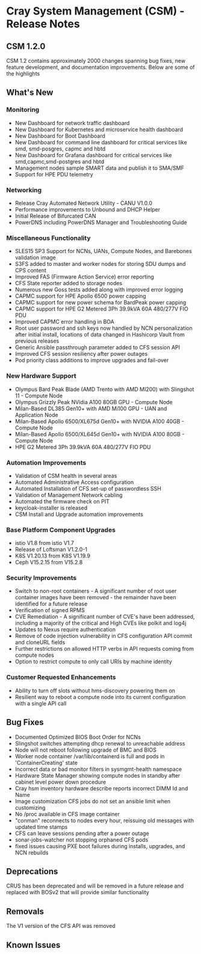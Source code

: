 # Cray System Management (CSM) - Release Notes

## CSM 1.2.0
CSM 1.2 contains approximately 2000 changes spanning bug fixes, new feature development, and documentation improvements.  Below are some of the highlights

## What's New

### Monitoring
* New Dashboard for network traffic dashboard
* New Dashboard for Kubernetes and microservice health dashboard
* New Dashboard for Boot Dashboard
* New Dashboard for command line dashboard for critical services like smd, smd-posgres, capmc and hbtd
* New Dashboard for Grafana dashboard for critical services like smd,capmc,smd-postgres and hbtd
* Management nodes sample SMART data and publish it to SMA/SMF
* Support for HPE PDU telemetry

### Networking
* Release Cray Automated Network Utility - CANU V1.0.0
* Performance improvements to Unbound and DHCP Helper
* Initial Release of Bifurcated CAN
* PowerDNS including PowerDNS Manager and Troubleshooting Guide

### Miscellaneous Functionality
* SLES15 SP3 Support for NCNs, UANs, Compute Nodes, and Barebones validation image
* S3FS added to master and worker nodes for storing SDU dumps and CPS content
* Improved FAS (Firmware Action Service) error reporting
* CFS State reporter added to storage nodes
* Numerous new Goss tests added along with improved error logging
* CAPMC support for HPE Apollo 6500 power capping
* CAPMC support for new power schema for BardPeak power capping
* CAPMC support for HPE G2 Metered 3Ph 39.9kVA 60A 480/277V FIO PDU
* Improved CAPMC error handling in BOA 
* Root user password and ssh keys now handled by NCN personalization after initial install, locations of data changed in Hashicorp Vault from previous releases
* Generic Ansible passthrough parameter added to CFS session API
* Improved CFS session resiliency after power outages
* Pod priority class additions to improve upgrades and fail-over

### New Hardware Support
* Olympus Bard Peak Blade (AMD Trento with AMD MI200) with Slingshot 11 - Compute Node
* Olympus Grizzly Peak NVidia A100 80GB GPU - Compute Node
* Milan-Based DL385 Gen10+ with AMD Mi100 GPU - UAN and Application Node
* Milan-Based Apollo 6500/XL675d Gen10+ with NVIDIA A100 40GB - Compute Node
* Milan-Based Apollo 6500/XL645d Gen10+ with NVIDIA A100 80GB - Compute Node
* HPE G2 Metered 3Ph 39.9kVA 60A 480/277V FIO PDU

### Automation Improvements
* Validation of CSM health in several areas
* Automated Administrative Access configuration
* Automated Installation of CFS set-up of passwordless SSH
* Validation of Management Network cabling
* Automated the firmware check on PIT
* keycloak-installer is released
* CSM Install and Upgrade automation improvements

### Base Platform Component Upgrades
* istio V1.8 from istio V1.7
* Release of Loftsman V1.2.0-1
* K8S V1.20.13 from K8S V1.19.9
* Ceph V15.2.15 from V15.2.8

### Security Improvements
* Switch to non-root containers - A significant number of root user container images have been removed - the remainder have been identified for a future release
* Verification of signed RPMS
* CVE Remediation - A significant number of CVE's have been addressed, including a majority of the critical and High CVEs like polkit and log4j
* Updates to Nexus require authentication
* Remove of code injection vulnerability in CFS configuration API commit and cloneURL fields
* Further restrictions on allowed HTTP verbs in API requests coming from compute nodes
* Option to restrict compute to only call URIs by machine identity

### Customer Requested Enhancements
* Ability to turn off slots without hms-discovery powering them on
* Resilient way to reboot a compute node into its current configuration with a single API call

## Bug Fixes
* Documented Optimized BIOS Boot Order for NCNs
* Slingshot switches attempting dhcp renewal to unreachable address
* Node will not reboot following upgrade of BMC and BIOS
* Worker node container /var/lib/containerd is full and pods in 'ContainerCreating' state
* Incorrect data or bad monitor filters in sysmgmt-health namespace
* Hardware State Manager showing compute nodes in standby after cabinet level power down procedure
* Cray hsm inventory hardware describe reports incorrect DIMM Id and Name
* Image customization CFS jobs do not set an ansible limit when customizing
* No /proc available in CFS image container
* "conman" reconnects to nodes every hour, reissuing old messages with updated time stamps
* CFS can leave sessions pending after a power outage
* sonar-jobs-watcher not stopping orphaned CFS pods
* fixed issues causing PXE boot failures during installs, upgrades, and NCN rebuilds

##  Deprecations
CRUS has been deprecated and will be removed in a future release and replaced with BOSv2 that will provide similar functionality

## Removals
The V1 version of the CFS API was removed

## Known Issues
